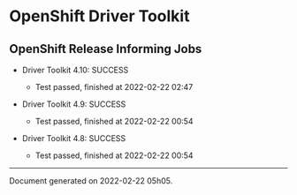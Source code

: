 
OpenShift Driver Toolkit
========================

OpenShift Release Informing Jobs
--------------------------------



* Driver Toolkit 4.10: SUCCESS
  - Test passed, finished at 2022-02-22 02:47



* Driver Toolkit 4.9: SUCCESS
  - Test passed, finished at 2022-02-22 00:54



* Driver Toolkit 4.8: SUCCESS
  - Test passed, finished at 2022-02-22 00:54

---
Document generated on 2022-02-22 05h05.
